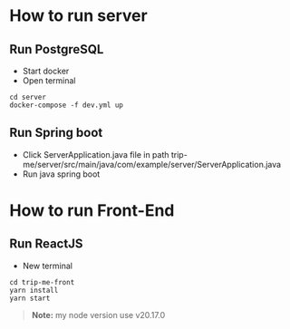 # How to run server

## Run PostgreSQL
- Start docker
- Open terminal
```frontend
cd server
docker-compose -f dev.yml up
```
## Run Spring boot
- Click ServerApplication.java file in path trip-me/server/src/main/java/com/example/server/ServerApplication.java
- Run java spring boot

# How to run Front-End

## Run ReactJS
- New terminal
```frontend
cd trip-me-front
yarn install
yarn start
```
> **Note:** my node version use v20.17.0
